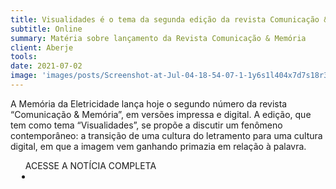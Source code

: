 ```yaml
---
title: Visualidades é o tema da segunda edição da revista Comunicação & Memória
subtitle: Online
summary: Matéria sobre lançamento da Revista Comunicação & Memória
client: Aberje
tools: 
date: 2021-07-02
image: 'images/posts/Screenshot-at-Jul-04-18-54-07-1-1y6s1l404x7d7s18r3ldr3a1uux19zpwry7vez3lscpw.png'
---
```


A Memória da Eletricidade lança hoje o segundo número da revista “Comunicação & Memória”, em versões impressa e digital. A edição, que tem como tema “Visualidades”, se propõe a discutir um fenômeno contemporâneo: a transição de uma cultura do letramento para uma cultura digital, em que a imagem vem ganhando primazia em relação à palavra. 

<div class="post__share"><ul class="share__list list-reset">ACESSE A NOTÍCIA COMPLETA<li class="share__item" style="margin-left: 10px"><a class="share__link share__facebook" style="background: #fa5657" href="https://www.aberje.com.br/visualidades-e-o-tema-da-segunda-edicao-da-revista-comunicacao-memoria/" 
onclick=window.open(this.href, 'pop-up', 'left=20,top=20,width=500,height=500,toolbar=1,resizable=0'); return false;" title="Link" rel="nofollow"><i class="fa-solid fa-link"></i></a></li></ul></div>
<!-- <div class="gallery-box"><div class="gallery"><img src="/clipping/images/example-1.jpg" loading="lazy" alt="Project"><img src="/clipping/images/example-2.jpg" loading="lazy" alt="Project"></div><em>Gallery / <a href="https://www.freepik.com/" target="_blank">Freepic</a></em></div> -->